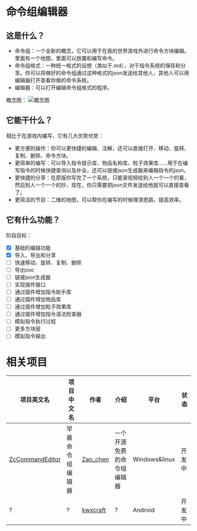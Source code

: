 # 命令组编辑器
## 这是什么？
- 命令组：一个全新的概念，它可以用于在我的世界游戏外进行命令方块编辑。里面有一个地图，里面可以放置和编写命令。
- 命令组格式：一种统一格式的设想（类似于.md），对于指令系统的保存和分享。你可以将做好的命令组通过这种格式的json发送给其他人，其他人可以用编辑器打开查看你做的命令系统。
- 编辑器：可以打开编辑命令组格式的程序。

概念图：
![概念图](https://user-images.githubusercontent.com/77674075/232503283-e568624d-48ff-4a56-9670-d24a7263607e.png)
## 它能干什么？
相比于在游戏内编写，它有几大优势优势：
- 更方便的操作：你可以更快捷的编辑、注解，还可以直接打开、移动、旋转、复制、删除、命令方块。
- 更简单的编写：可以导入指令提示库、物品名称库、粒子效果库……用于在编写指令的时候快捷查询以及补全。还可以链接json生成器来编辑指令的json。
- 更快捷的分享：在原版你写完了一个系统，只能录视频给别人一个一个的看，然后别人一个一个的抄，现在，你只需要把json文件发送给他就可以直接查看了。
- 更简洁的节目：二维的地图，可以帮你在编写的时候理清思路，提高效率。
## 它有什么功能？
阶段目标：
 - [x] 基础的编辑功能
 - [x] 导入、导出和分享
 - [ ] 快速移动、旋转、复制、删除
 - [ ] 导出ooc
 - [ ] 链接json生成器
 - [ ] 实现插件接口
 - [ ] 通过插件增加指令助手库
 - [ ] 通过插件增加物品库
 - [ ] 通过插件增加粒子效果库
 - [ ] 通过插件增加指令语法检查器
 - [ ] 模拟指令执行过程
 - [ ] 更多方块层
 - [ ] 模拟指令输出

# 相关项目
|项目英文名|项目中文名|作者|介绍|平台|状态|
|---|---|---|---|---|---|
|[ZcCommandEditor](https://github.com/Zao-chen/ZcCommandEditor)|早晨命令组编辑器|[Zao_chen](https://github.com/Zao-chen)|一个开源免费的命令组编辑器|Windows&linux|开发中
|?|?|[kwxcraft](https://github.com/kwxcraft)|?|Android|开发中
